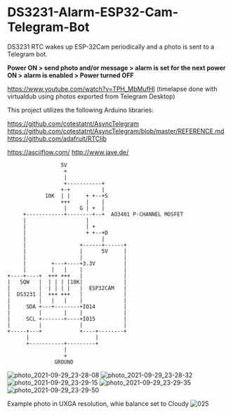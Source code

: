# DS3231-Alarm-ESP32-Cam-Telegram-Bot
DS3231 RTC wakes up ESP-32Cam periodically and a photo is sent to a Telegram bot.

**Power ON > send photo and/or message > alarm is set for the next power ON > alarm is enabled > Power turned OFF**

https://www.youtube.com/watch?v=TPH_MbMufHI (timelapse done with virtualdub using photos exported from Telegram Desktop)

This project utilizes the following Arduino libraries:

https://github.com/cotestatnt/AsyncTelegram
https://github.com/cotestatnt/AsyncTelegram/blob/master/REFERENCE.md
https://github.com/adafruit/RTClib

https://asciiflow.com/ http://www.jave.de/

                     5V
                      +
                      |
                      +-----------+
                     +-+          |
                10K  | |     + +--+S
                     +++     |    |
                      |    G | +  |
         +------------+--------+--+  AO3401 P-CHANNEL MOSFET
         |                   |
         |                   | +
         |                   + +--+D
         |                        |
         |                 +------+------+
         |                 |      5V     |
         |                 |             |
         |        +---+----+3.3V         |
         |        |   |    |             |
    +----+----+  +++ +++   |             |
    |   SQW   |  | | | |10K|             |
    |         |  | | | |   |  ESP32CAM   |
    |  DS3231 |  +++ +++   |             |
    |         |   |   |    |             |
    |     SDA +---+--------+IO14         |
    |         |       |    |             |
    |     SCL +-------+----+IO15         |
    |         |            |             |
    +-----+---+            +----+--------+
          |                     |
          +-----------+---------+
                      |
                      +
                   GROUND

       
![photo_2021-09-29_23-28-08](https://user-images.githubusercontent.com/36670323/136223792-ed7a5666-3771-472c-b65b-13a3b45a500c.jpg)
![photo_2021-09-29_23-28-32](https://user-images.githubusercontent.com/36670323/136223804-0d5dc23e-3cf4-48ba-a8dd-b19319dadcf9.jpg)
![photo_2021-09-29_23-29-15](https://user-images.githubusercontent.com/36670323/136223812-37b0a74b-2cf9-4ecd-9fad-3f65e6620e58.jpg)
![photo_2021-09-29_23-29-35](https://user-images.githubusercontent.com/36670323/136223817-1c0714d9-e436-4799-ac47-74c7f4622b96.jpg)
![photo_2021-09-29_23-29-50](https://user-images.githubusercontent.com/36670323/136223822-481065cd-b385-42be-a73b-43701499081c.jpg)
       
Example photo in UXGA resolution, whie balance set to Cloudy
![025](https://user-images.githubusercontent.com/36670323/111881804-2568c180-89aa-11eb-9ecb-3f1ee945ff0e.jpg)
